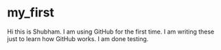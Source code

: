 # my_first
Hi this is Shubham. I am using GitHub for the first time. I am writing these just to learn how GitHub works.
I am done testing.
